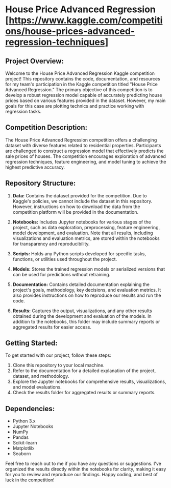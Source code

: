 # House Price Advanced Regression [https://www.kaggle.com/competitions/house-prices-advanced-regression-techniques]

## Project Overview:

Welcome to the House Price Advanced Regression Kaggle competition project! This repository contains the code, documentation, and resources for my team's participation in the Kaggle competition titled "House Price Advanced Regression." The primary objective of this competition is to develop a robust regression model capable of accurately predicting house prices based on various features provided in the dataset. However, my main goals for this case are plotting technics and practice working with regression tasks.

## Competition Description:

The House Price Advanced Regression competition offers a challenging dataset with diverse features related to residential properties. Participants are challenged to construct a regression model that effectively predicts the sale prices of houses. The competition encourages exploration of advanced regression techniques, feature engineering, and model tuning to achieve the highest predictive accuracy.

## Repository Structure:

1. **Data:** Contains the dataset provided for the competition. Due to Kaggle's policies, we cannot include the dataset in this repository. However, instructions on how to download the data from the competition platform will be provided in the documentation.

2. **Notebooks:** Includes Jupyter notebooks for various stages of the project, such as data exploration, preprocessing, feature engineering, model development, and evaluation. Note that all results, including visualizations and evaluation metrics, are stored within the notebooks for transparency and reproducibility.

3. **Scripts:** Holds any Python scripts developed for specific tasks, functions, or utilities used throughout the project.

4. **Models:** Stores the trained regression models or serialized versions that can be used for predictions without retraining.

5. **Documentation:** Contains detailed documentation explaining the project's goals, methodology, key decisions, and evaluation metrics. It also provides instructions on how to reproduce our results and run the code.

6. **Results:** Captures the output, visualizations, and any other results obtained during the development and evaluation of the models. In addition to the notebooks, this folder may include summary reports or aggregated results for easier access.

## Getting Started:

To get started with our project, follow these steps:

1. Clone this repository to your local machine.
2. Refer to the documentation for a detailed explanation of the project, dataset, and methodology.
3. Explore the Jupyter notebooks for comprehensive results, visualizations, and model evaluations.
4. Check the results folder for aggregated results or summary reports.

## Dependencies:

- Python 3.x
- Jupyter Notebooks
- NumPy
- Pandas
- Scikit-learn
- Matplotlib
- Seaborn

Feel free to reach out to me if you have any questions or suggestions. I've organized the results directly within the notebooks for clarity, making it easy for you to review and reproduce our findings. Happy coding, and best of luck in the competition!
